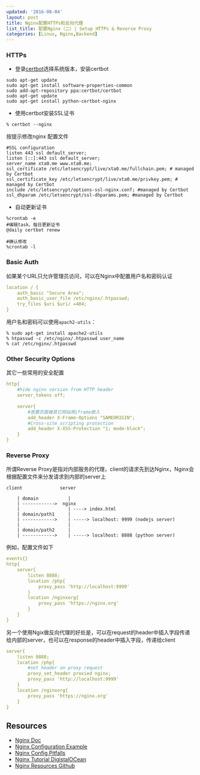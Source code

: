 ```yaml
---
updated: '2016-08-04'
layout: post
title: Nginx配置HTTPs和反向代理
list_title: 配置Nginx（二）| Setup HTTPs & Reverse Proxy
categories: [Linux, Nginx,Backend]
---
```


### HTTPs

- 登录[certbot](https://certbot.eff.org/)选择系统版本，安装certbot

```shell
sudo apt-get update
sudo apt-get install software-properties-common
sudo add-apt-repository ppa:certbot/certbot
sudo apt-get update
sudo apt-get install python-certbot-nginx 
```

- 使用certbot安装SSL证书

```shell
% certbot --nginx
```
按提示修改nginx 配置文件

```ymal
#SSL configuration
listen 443 ssl default_server;
listen [::]:443 ssl default_server;
server_name xta0.me www.xta0.me;
ssl_certificate /etc/letsencrypt/live/xta0.me/fullchain.pem; # managed by Certbot
ssl_certificate_key /etc/letsencrypt/live/xta0.me/privkey.pem; # managed by Certbot
include /etc/letsencrypt/options-ssl-nginx.conf; #managed by Certbot
ssl_dhparam /etc/letsencrypt/ssl-dhparams.pem; #managed by Certbot
```

- 自动更新证书

```shell
%crontab -e
#编辑task，每日更新证书
@daily certbot renew

#确认修改
%crontab -l
```

### Basic Auth

如果某个URL只允许管理员访问，可以在Nginx中配置用户名和密码认证

```yaml
location / {
    auth_basic "Secure Area";
    auth_basic_user_file /etc/nginx/.htpasswd;
    try_files $uri $uri/ =404;
}
```
用户名和密码可以使用`apach2-utils`：

```shell
% sudo apt-get install apache2-utils
% htpasswd -c /etc/nginx/.htpasswd user_name
% cat /etc/nginx/.htpasswd
```
### Other Security Options

其它一些常用的安全配置

```yaml
http{
    #hide nginx version from HTTP header
    server_tokens off;
    
    server{
        #放置页面被其它网站用iframe嵌入
        add_header X-Frame-Options "SAMEORIGIN";
        #Cross-site scripting protection
        add_header X-XSS-Protection "1; mode-block";
    }
}
```

### Reverse Proxy

所谓Reverse Proxy是指对内部服务的代理，client的请求先到达Nginx，Nginx会根据配置文件来分发请求到内部的server上

```
client              server
                
    | domain           |
    | ------------>  nginx                     
    |                  | ----> index.html
    | domain/path1     |
    | ------------>    | -----> localhost: 9999 (nodejs server)   
    |                  |
    | domain/path2     |
    | ------------>    | -----> localhost: 8888 (python server)

```

例如，配置文件如下

```yaml
events{}
http{
    server{
        listen 8888;
        location /php{
            proxy_pass 'http://localhost:9999'
        }
        location /nginxorg{
            proxy_pass 'https://nginx.org'
        }
    }
}
```

另一个使用Ngix做反向代理的好处是，可以在request的header中插入字段传递给内部的server，也可以在response的header中插入字段，传递给client

```yaml
server{
    listen 8888;
    location /php{
        #set header on proxy request
        proxy_set_header proxied nginx;
        proxy_pass 'http://localhost:9999'
    }
    location /nginxorg{
        proxy_pass 'https://nginx.org'
    }
}
```

## Resources

- [Nginx Doc](https://nginx.org/en/docs/)
- [Nginx Configuration Example](https://www.nginx.com/resources/wiki/start/topics/examples/full/)
- [Nginx Config Pitfalls](https://www.nginx.com/resources/wiki/start/topics/tutorials/config_pitfalls/)
- [Nginx Tutorial DigistalOCean](https://www.digitalocean.com/community/tutorials/understanding-the-nginx-configuration-file-structure-and-configuration-contexts)
- [Nginx Resources Github](https://github.com/fcambus/nginx-resources)


